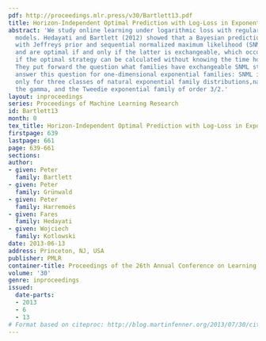 ```yaml
---
pdf: http://proceedings.mlr.press/v30/Bartlett13.pdf
title: Horizon-Independent Optimal Prediction with Log-Loss in Exponential Families
abstract: 'We study online learning under logarithmic loss with regular parametric
  models. Hedayati and Bartlett (2012) showed that a Bayesian prediction strategy
  with Jeffreys prior and sequential normalized maximum likelihood (SNML) coincide
  and are optimal if and only if the latter is exchangeable, which occurs if and only
  if the optimal strategy can be calculated without knowing the time horizon in advance.
  They put forward the question what families have exchangeable SNML strategies. We
  answer this question for one-dimensional exponential families: SNML is exchangeable
  only for three classes of natural exponential family distributions,namely the Gaussian,
  the gamma, and the Tweedie exponential family of order 3/2.'
layout: inproceedings
series: Proceedings of Machine Learning Research
id: Bartlett13
month: 0
tex_title: Horizon-Independent Optimal Prediction with Log-Loss in Exponential Families
firstpage: 639
lastpage: 661
page: 639-661
sections: 
author:
- given: Peter
  family: Bartlett
- given: Peter
  family: Grünwald
- given: Peter
  family: Harremoës
- given: Fares
  family: Hedayati
- given: Wojciech
  family: Kotlowski
date: 2013-06-13
address: Princeton, NJ, USA
publisher: PMLR
container-title: Proceedings of the 26th Annual Conference on Learning Theory
volume: '30'
genre: inproceedings
issued:
  date-parts:
  - 2013
  - 6
  - 13
# Format based on citeproc: http://blog.martinfenner.org/2013/07/30/citeproc-yaml-for-bibliographies/
---
```

